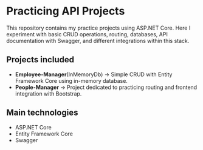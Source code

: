 # Practicing API Projects
This repository contains my practice projects using ASP.NET Core.
Here I experiment with basic CRUD operations, routing, databases, API documentation with Swagger, and different integrations within this stack.

## Projects included
- **Employee-Manager**(InMemoryDb) → Simple CRUD with Entity Framework Core using in-memory database.  
- **People-Manager** → Project dedicated to practicing routing and frontend integration with Bootstrap.

## Main technologies
- ASP.NET Core  
- Entity Framework Core  
- Swagger
